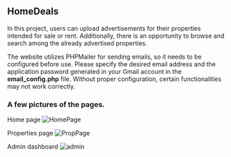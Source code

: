 ## HomeDeals

In this project, users can upload advertisements for their properties intended for sale or rent. Additionally, there is an opportunity to browse and search among the already advertised properties.

The website utilizes PHPMailer for sending emails, so it needs to be configured before use. Please specify the desired email address and the application password generated in your Gmail account in the **email_config.php** file. Without proper configuration, certain functionalities may not work correctly.

### A few pictures of the pages.

Home page
![HomePage](https://github.com/eperdavid/DM_Project/assets/65364083/f152b774-1941-4d73-bf21-b2b44c6a7409)

Properties page
![PropPage](https://github.com/eperdavid/DM_Project/assets/65364083/b29516ce-3034-478d-a4c1-284244d9eef7)

Admin dashboard
![admin](https://github.com/eperdavid/DM_Project/assets/65364083/54787538-c1e8-4f8e-83e8-15b50ee55700)
